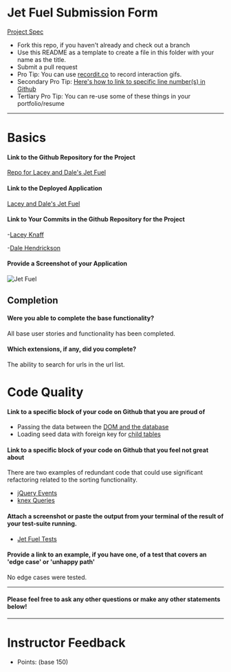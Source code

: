 # Jet Fuel Submission Form

[Project Spec](http://frontend.turing.io/projects/jet-fuel.html)

* Fork this repo, if you haven't already and check out a branch
* Use this README as a template to create a file in this folder with your name as the title.
* Submit a pull request
* Pro Tip: You can use [recordit.co](http://recordit.co/) to record interaction gifs.
* Secondary Pro Tip: [Here's how to link to specific line number(s) in Github](http://stackoverflow.com/questions/23821235/how-to-link-to-specific-line-number-on-github)
* Tertiary Pro Tip: You can re-use some of these things in your portfolio/resume

------

# Basics

#### Link to the Github Repository for the Project
[Repo for Lacey and Dale's Jet Fuel](https://github.com/lrknaff/jet-fuel)

#### Link to the Deployed Application
[Lacey and Dale's Jet Fuel](https://jet-fuel-lk.herokuapp.com/)

#### Link to Your Commits in the Github Repository for the Project

-[Lacey Knaff](https://github.com/lrknaff/jet-fuel/commits?author=lrknaff)

-[Dale Hendrickson](http://45.media.tumblr.com/96975bc08e24a9876e62311fdd0c4a34/tumblr_ne4ehpSJ5z1qa747mo1_500.gif)

#### Provide a Screenshot of your Application

![Jet Fuel](https://drive.google.com/open?id=0B9Va2UnLFcUOLXpLT3VpczRBUHc)

## Completion

#### Were you able to complete the base functionality?

All base user stories and functionality has been completed.

#### Which extensions, if any, did you complete?

The ability to search for urls in the url list.

# Code Quality

#### Link to a specific block of your code on Github that you are proud of

* Passing the data between the [DOM and the database](https://github.com/lrknaff/jet-fuel/blob/master/public/index.js#L170-L202)
* Loading seed data with foreign key for [child tables](https://github.com/lrknaff/jet-fuel/blob/master/db/seeds/dev/folders.js#L1-L30)

#### Link to a specific block of your code on Github that you feel not great about

There are two examples of redundant code that could use significant refactoring related to the sorting functionality.
* [jQuery Events](https://github.com/lrknaff/jet-fuel/blob/master/public/index.js#L130-L172)
* [knex Queries](https://github.com/lrknaff/jet-fuel/blob/master/server.js#L52-L70)


#### Attach a screenshot or paste the output from your terminal of the result of your test-suite running.

* [Jet Fuel Tests](https://drive.google.com/open?id=0B9Va2UnLFcUONFVWS1l6X0hVZ1U)

#### Provide a link to an example, if you have one, of a test that covers an 'edge case' or 'unhappy path'

No edge cases were tested.

-----

#### Please feel free to ask any other questions or make any other statements below!

-----

# Instructor Feedback

- Points: (base 150)
